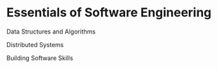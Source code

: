 # Essentials of Software Engineering

Data Structures and Algorithms

Distributed Systems

Building Software Skills
